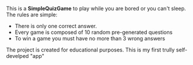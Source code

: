 This is a **SimpleQuizGame** to play while you are bored or you can't sleep.
The rules are simple:
 - There is only one correct answer.
 - Every game is composed of 10 random pre-generated questions
 - To win a game you must have no more than 3 wrong answers

The project is created for educational purposes.
This is my first trully self-develped "app"
